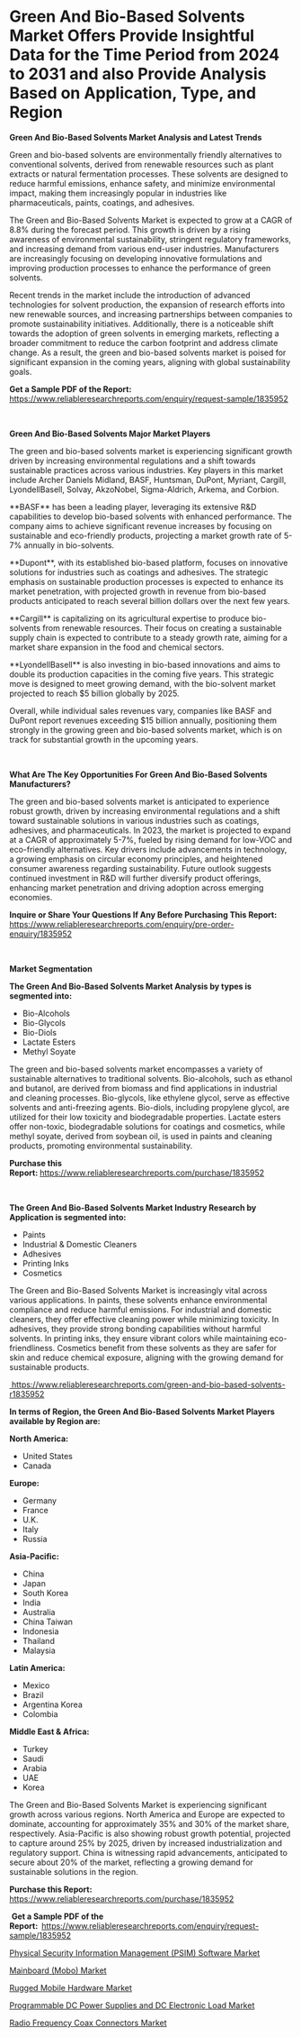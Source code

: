 <p><h1>Green And Bio-Based Solvents Market Offers Provide Insightful Data for the Time Period from 2024 to 2031 and also Provide Analysis Based on Application, Type, and Region</h1></p><p><strong>Green And Bio-Based Solvents Market Analysis and Latest Trends</strong></p>
<p><p>Green and bio-based solvents are environmentally friendly alternatives to conventional solvents, derived from renewable resources such as plant extracts or natural fermentation processes. These solvents are designed to reduce harmful emissions, enhance safety, and minimize environmental impact, making them increasingly popular in industries like pharmaceuticals, paints, coatings, and adhesives.</p><p>The Green and Bio-Based Solvents Market is expected to grow at a CAGR of 8.8% during the forecast period. This growth is driven by a rising awareness of environmental sustainability, stringent regulatory frameworks, and increasing demand from various end-user industries. Manufacturers are increasingly focusing on developing innovative formulations and improving production processes to enhance the performance of green solvents.</p><p>Recent trends in the market include the introduction of advanced technologies for solvent production, the expansion of research efforts into new renewable sources, and increasing partnerships between companies to promote sustainability initiatives. Additionally, there is a noticeable shift towards the adoption of green solvents in emerging markets, reflecting a broader commitment to reduce the carbon footprint and address climate change. As a result, the green and bio-based solvents market is poised for significant expansion in the coming years, aligning with global sustainability goals.</p></p>
<p><strong>Get a Sample PDF of the Report:&nbsp;</strong> <a href="https://www.reliableresearchreports.com/enquiry/request-sample/1835952?utm_campaign=115&utm_medium=2&utm_source=Github&utm_content=ia&utm_term=31122024&utm_id=green-and-bio-based-solvents">https://www.reliableresearchreports.com/enquiry/request-sample/1835952</a></p>
<p>&nbsp;</p>
<p><strong>Green And Bio-Based Solvents Major Market Players</strong></p>
<p><p>The green and bio-based solvents market is experiencing significant growth driven by increasing environmental regulations and a shift towards sustainable practices across various industries. Key players in this market include Archer Daniels Midland, BASF, Huntsman, DuPont, Myriant, Cargill, LyondellBasell, Solvay, AkzoNobel, Sigma-Aldrich, Arkema, and Corbion.</p><p>**BASF** has been a leading player, leveraging its extensive R&D capabilities to develop bio-based solvents with enhanced performance. The company aims to achieve significant revenue increases by focusing on sustainable and eco-friendly products, projecting a market growth rate of 5-7% annually in bio-solvents.</p><p>**Dupont**, with its established bio-based platform, focuses on innovative solutions for industries such as coatings and adhesives. The strategic emphasis on sustainable production processes is expected to enhance its market penetration, with projected growth in revenue from bio-based products anticipated to reach several billion dollars over the next few years.</p><p>**Cargill** is capitalizing on its agricultural expertise to produce bio-solvents from renewable resources. Their focus on creating a sustainable supply chain is expected to contribute to a steady growth rate, aiming for a market share expansion in the food and chemical sectors.</p><p>**LyondellBasell** is also investing in bio-based innovations and aims to double its production capacities in the coming five years. This strategic move is designed to meet growing demand, with the bio-solvent market projected to reach $5 billion globally by 2025.</p><p>Overall, while individual sales revenues vary, companies like BASF and DuPont report revenues exceeding $15 billion annually, positioning them strongly in the growing green and bio-based solvents market, which is on track for substantial growth in the upcoming years.</p></p>
<p>&nbsp;</p>
<p><strong>What Are The Key Opportunities For Green And Bio-Based Solvents Manufacturers?</strong></p>
<p><p>The green and bio-based solvents market is anticipated to experience robust growth, driven by increasing environmental regulations and a shift toward sustainable solutions in various industries such as coatings, adhesives, and pharmaceuticals. In 2023, the market is projected to expand at a CAGR of approximately 5-7%, fueled by rising demand for low-VOC and eco-friendly alternatives. Key drivers include advancements in technology, a growing emphasis on circular economy principles, and heightened consumer awareness regarding sustainability. Future outlook suggests continued investment in R&D will further diversify product offerings, enhancing market penetration and driving adoption across emerging economies.</p></p>
<p><strong>Inquire or Share Your Questions If Any Before Purchasing This Report:</strong> <a href="https://www.reliableresearchreports.com/enquiry/pre-order-enquiry/1835952?utm_campaign=115&utm_medium=2&utm_source=Github&utm_content=ia&utm_term=31122024&utm_id=green-and-bio-based-solvents">https://www.reliableresearchreports.com/enquiry/pre-order-enquiry/1835952</a></p>
<p>&nbsp;</p>
<p><strong>Market Segmentation</strong></p>
<p><strong>The Green And Bio-Based Solvents Market Analysis by types is segmented into:</strong></p>
<p><ul><li>Bio-Alcohols</li><li>Bio-Glycols</li><li>Bio-Diols</li><li>Lactate Esters</li><li>Methyl Soyate</li></ul></p>
<p><p>The green and bio-based solvents market encompasses a variety of sustainable alternatives to traditional solvents. Bio-alcohols, such as ethanol and butanol, are derived from biomass and find applications in industrial and cleaning processes. Bio-glycols, like ethylene glycol, serve as effective solvents and anti-freezing agents. Bio-diols, including propylene glycol, are utilized for their low toxicity and biodegradable properties. Lactate esters offer non-toxic, biodegradable solutions for coatings and cosmetics, while methyl soyate, derived from soybean oil, is used in paints and cleaning products, promoting environmental sustainability.</p></p>
<p><strong>Purchase this Report:&nbsp;</strong><a href="https://www.reliableresearchreports.com/purchase/1835952?utm_campaign=115&utm_medium=2&utm_source=Github&utm_content=ia&utm_term=31122024&utm_id=green-and-bio-based-solvents">https://www.reliableresearchreports.com/purchase/1835952</a></p>
<p>&nbsp;</p>
<p><strong>The Green And Bio-Based Solvents Market Industry Research by Application is segmented into:</strong></p>
<p><ul><li>Paints</li><li>Industrial & Domestic Cleaners</li><li>Adhesives</li><li>Printing Inks</li><li>Cosmetics</li></ul></p>
<p><p>The Green and Bio-Based Solvents Market is increasingly vital across various applications. In paints, these solvents enhance environmental compliance and reduce harmful emissions. For industrial and domestic cleaners, they offer effective cleaning power while minimizing toxicity. In adhesives, they provide strong bonding capabilities without harmful solvents. In printing inks, they ensure vibrant colors while maintaining eco-friendliness. Cosmetics benefit from these solvents as they are safer for skin and reduce chemical exposure, aligning with the growing demand for sustainable products.</p></p>
<p><a href="https://www.reliableresearchreports.com/green-and-bio-based-solvents-r1835952?utm_campaign=115&utm_medium=2&utm_source=Github&utm_content=ia&utm_term=31122024&utm_id=green-and-bio-based-solvents">&nbsp;https://www.reliableresearchreports.com/green-and-bio-based-solvents-r1835952</a></p>
<p><strong>In terms of Region, the Green And Bio-Based Solvents Market Players available by Region are:</strong></p>
<p>
    <p> <strong> North America: </strong>
        <ul>
            <li>United States</li>
            <li>Canada</li>
        </ul>
        </p> 
    <p> <strong> Europe: </strong>
        <ul>
            <li>Germany</li>
            <li>France</li>
            <li>U.K.</li>
            <li>Italy</li>
            <li>Russia</li>
        </ul>
        </p> 
    <p> <strong> Asia-Pacific: </strong>
        <ul>
            <li>China</li>
            <li>Japan</li>
            <li>South Korea</li>
            <li>India</li>
            <li>Australia</li>
            <li>China Taiwan</li>
            <li>Indonesia</li>
            <li>Thailand</li>
            <li>Malaysia</li>
        </ul>
        </p> 
    <p> <strong> Latin America: </strong>
        <ul>
            <li>Mexico</li>
            <li>Brazil</li>
            <li>Argentina Korea</li>
            <li>Colombia</li>
        </ul>
        </p> 
    <p> <strong> Middle East & Africa: </strong>
        <ul>
            <li>Turkey</li>
            <li>Saudi</li>
            <li>Arabia</li>
            <li>UAE</li>
            <li>Korea</li>
        </ul>
    </p>
    </p>
<p><p>The Green and Bio-Based Solvents Market is experiencing significant growth across various regions. North America and Europe are expected to dominate, accounting for approximately 35% and 30% of the market share, respectively. Asia-Pacific is also showing robust growth potential, projected to capture around 25% by 2025, driven by increased industrialization and regulatory support. China is witnessing rapid advancements, anticipated to secure about 20% of the market, reflecting a growing demand for sustainable solutions in the region.</p></p>
<p><strong>Purchase this Report: </strong><a href="https://www.reliableresearchreports.com/purchase/1835952?utm_campaign=115&utm_medium=2&utm_source=Github&utm_content=ia&utm_term=31122024&utm_id=green-and-bio-based-solvents">https://www.reliableresearchreports.com/purchase/1835952</a></p>
<p>&nbsp;<strong>Get a Sample PDF of the Report:&nbsp;&nbsp;</strong><a href="https://www.reliableresearchreports.com/enquiry/request-sample/1835952?utm_campaign=115&utm_medium=2&utm_source=Github&utm_content=ia&utm_term=31122024&utm_id=green-and-bio-based-solvents">https://www.reliableresearchreports.com/enquiry/request-sample/1835952</a></p>
<p><strong></strong></p>
<p><p><a href="https://github.com/bensemilia864/Market-Research-Report-List-1/blob/main/physical-security-information-management-psim-software-market.md?utm_campaign=115&utm_medium=2&utm_source=Github&utm_content=ia&utm_term=31122024&utm_id=green-and-bio-based-solvents">Physical Security Information Management (PSIM) Software Market</a></p><p><a href="https://github.com/JakirUddin651/Market-Research-Report-List-1/blob/main/mainboard-mobo-market.md?utm_campaign=115&utm_medium=2&utm_source=Github&utm_content=ia&utm_term=31122024&utm_id=green-and-bio-based-solvents">Mainboard (Mobo) Market</a></p><p><a href="https://github.com/arnoldannice0/Market-Research-Report-List-1/blob/main/rugged-mobile-hardware-market.md?utm_campaign=115&utm_medium=2&utm_source=Github&utm_content=ia&utm_term=31122024&utm_id=green-and-bio-based-solvents">Rugged Mobile Hardware Market</a></p><p><a href="https://github.com/justalichtenberger/Market-Research-Report-List-1/blob/main/programmable-dc-power-supplies-and-dc-electronic-load-market.md?utm_campaign=115&utm_medium=2&utm_source=Github&utm_content=ia&utm_term=31122024&utm_id=green-and-bio-based-solvents">Programmable DC Power Supplies and DC Electronic Load Market</a></p><p><a href="https://github.com/gerdabatiskzv9/Market-Research-Report-List-1/blob/main/radio-frequency-coax-connectors-market.md?utm_campaign=115&utm_medium=2&utm_source=Github&utm_content=ia&utm_term=31122024&utm_id=green-and-bio-based-solvents">Radio Frequency Coax Connectors Market</a></p></p>